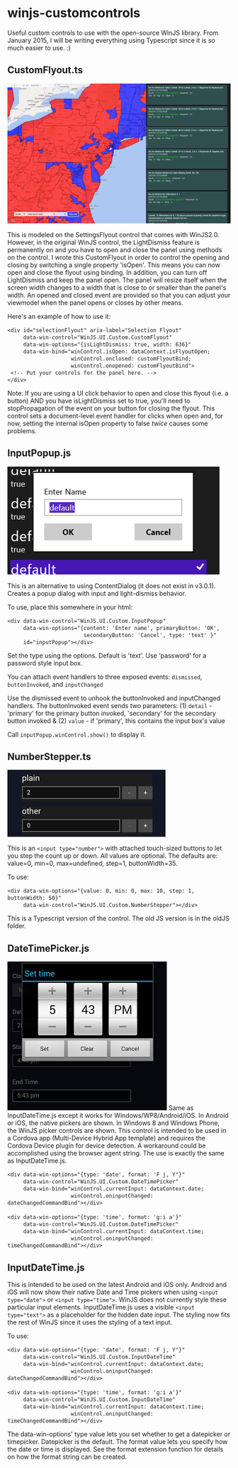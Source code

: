 winjs-customcontrols
====================

Useful custom controls to use with the open-source WinJS library.  From January 2015, I will be writing everything using Typescript since it is so much easier to use. :)

CustomFlyout.ts
---------------
![alt-tag](https://raw.githubusercontent.com/limefrogyank/winjs-customcontrols/master/images/CustomFlyout.png)

This is modeled on the SettingsFlyout control that comes with WinJS2.0.  However, in the original WinJS control, the LightDismiss feature is permanently on and you have to open and close the panel using methods on the control.  I wrote this CustomFlyout in order to control the opening and closing by switching a single property 'isOpen'.  This means you can now open and close the flyout using binding.  In addition, you can turn off LightDismiss and keep the panel open.  The panel will resize itself when the screen width changes to a width that is close to or smaller than the panel's width.  An opened and closed event are provided so that you can adjust your viewmodel when the panel opens or closes by other means.

Here's an example of how to use it:
```
<div id="selectionFlyout" aria-label="Selection Flyout"
     data-win-control="WinJS.UI.Custom.CustomFlyout"
     data-win-options="{isLightDismiss: true, width: 636}"
     data-win-bind="winControl.isOpen: dataContext.isFlyoutOpen;
                    winControl.onclosed: customFlyoutBind;
                    winControl.onopened: customFlyoutBind">
 <!-- Put your controls for the panel here. -->
</div>
```
Note: If you are using a UI click behavior to open and close this flyout (i.e. a button) AND you have isLightDismiss set to true, you'll need to stopPropagation of the event on your button for closing the flyout.  This control sets a document-level event handler for clicks when open and, for now, setting the internal isOpen property to false *twice* causes some problems.

InputPopup.js
-------------
![alt-tag](https://raw.githubusercontent.com/limefrogyank/winjs-customcontrols/master/images/InputPopup.png)

This is an alternative to using ContentDialog (it does not exist in v3.0.1).  Creates a popup dialog with input and light-dismiss behavior.

To use, place this somewhere in your html:
```
<div data-win-control="WinJS.UI.Custom.InputPopup"
     data-win-options="{content: 'Enter name', primaryButton: 'OK', 
                        secondaryButton: 'Cancel', type: 'text' }"
     id="inputPopup"></div>
```
Set the type using the options.  Default is 'text'.  Use 'password' for a password style input box.

You can attach event handlers to three exposed events:  `dismissed`, `buttonInvoked`, and `inputChanged`

Use the dismissed event to unhook the buttonInvoked and inputChanged handlers.  The buttonInvoked event sends two parameters:
(1) `detail` - 'primary' for the primary button invoked, 'secondary' for the secondary button invoked 
& (2) `value` - if 'primary', this contains the input box's value

Call `inputPopup.winControl.show()` to display it.

NumberStepper.ts
----------------
![alt-tag](https://raw.githubusercontent.com/limefrogyank/winjs-customcontrols/master/images/NumberStepper.png)

This is an `<input type="number">` with attached touch-sized buttons to let you step the count up or down.  All values are optional.  The defaults are: value=0, min=0, max=undefined, step=1, buttonWidth=35.

To use:
```
<div data-win-options="{value: 0, min: 0, max: 10, step: 1, buttonWidth: 50}"
     data-win-control="WinJS.UI.Custom.NumberStepper"></div>
```
This is a Typescript version of the control.  The old JS version is in the oldJS folder.


DateTimePicker.js
----------------
![alt-tag](https://raw.githubusercontent.com/limefrogyank/winjs-customcontrols/master/images/DateTimePicker-Time.png)
Same as InputDateTime.js except it works for Windows/WP8/Android/iOS.  In Android or iOS, the native pickers are shown.  In Windows 8 and Windows Phone, the WinJS picker controls are shown.  This control is intended to be used in a Cordova app (Multi-Device Hybrid App template) and requires the Cordova Device plugin for device detection.  A workaround could be accomplished using the browser agent string.  The use is exactly the same as InputDateTime.js.

```
<div data-win-options="{type: 'date', format: 'F j, Y"}"
     data-win-control="WinJS.UI.Custom.DateTimePicker"
     data-win-bind="winControl.currentInput: dataContext.date;
                    winControl.oninputChanged: dateChangedCommandBind"></div>
                                  
<div data-win-options="{type: 'time', format: 'g:i a'}"
     data-win-control="WinJS.UI.Custom.DateTimePicker"
     data-win-bind="winControl.currentInput: dataContext.time;
                    winControl.oninputChanged: timeChangedCommandBind"></div>
```


InputDateTime.js
----------------
This is intended to be used on the latest Android and iOS only.  Android and iOS will now show their native Date and Time pickers when using `<input type="date">` or `<input type="time">`.  WinJS does not currently style these particular input elements.  InputDateTime.js uses a visible `<input type="text">` as a placeholder for the hidden date input.  The styling now fits the rest of WinJS since it uses the styling of a text input.

To use:

```
<div data-win-options="{type: 'date', format: 'F j, Y"}"
     data-win-control="WinJS.UI.Custom.InputDateTime"
     data-win-bind="winControl.currentInput: dataContext.date;
                    winControl.oninputChanged: dateChangedCommandBind"></div>
                                  
<div data-win-options="{type: 'time', format: 'g:i a'}"
     data-win-control="WinJS.UI.Custom.InputDateTime"
     data-win-bind="winControl.currentInput: dataContext.time;
                    winControl.oninputChanged: timeChangedCommandBind"></div>
```
                    
The data-win-options' type value lets you set whether to get a datepicker or timepicker.  Datepicker is the default.  The format value lets you specify how the date or time is displayed.  See the format extension function for details on how the format string can be created.
